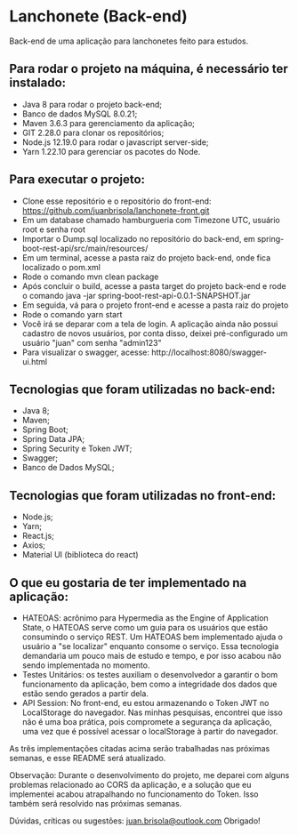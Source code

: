 # Lanchonete (Back-end)

Back-end de uma aplicação para lanchonetes feito para estudos.

## Para rodar o projeto na máquina, é necessário ter instalado:
- Java 8 para rodar o projeto back-end;
- Banco de dados MySQL 8.0.21;
- Maven 3.6.3 para gerenciamento da aplicação;
- GIT 2.28.0 para clonar os repositórios;
- Node.js 12.19.0 para rodar o javascript server-side;
- Yarn 1.22.10 para gerenciar os pacotes do Node.

## Para executar o projeto:
- Clone esse repositório e o repositório do front-end: https://github.com/juanbrisola/lanchonete-front.git
- Em um database chamado hamburgueria com Timezone UTC, usuário root e senha root
- Importar o Dump.sql localizado no repositório do back-end, em spring-boot-rest-api/src/main/resources/
- Em um terminal, acesse a pasta raiz do projeto back-end, onde fica localizado o pom.xml
- Rode o comando mvn clean package
- Após concluir o build, acesse a pasta target do projeto back-end e rode o comando java -jar spring-boot-rest-api-0.0.1-SNAPSHOT.jar
- Em seguida, vá para o projeto front-end e acesse a pasta raiz do projeto
- Rode o comando yarn start
- Você irá se deparar com a tela de login. A aplicação ainda não possui cadastro de novos usuários, por conta disso, deixei pré-configurado um usuário "juan" com senha "admin123"
- Para visualizar o swagger, acesse: http://localhost:8080/swagger-ui.html

## Tecnologias que foram utilizadas no back-end:
- Java 8;
- Maven;
- Spring Boot;
- Spring Data JPA;
- Spring Security e Token JWT;
- Swagger;
- Banco de Dados MySQL;

## Tecnologias que foram utilizadas no front-end:
- Node.js;
- Yarn;
- React.js;
- Axios;
- Material UI (biblioteca do react)

## O que eu gostaria de ter implementado na aplicação:
- HATEOAS: acrônimo para Hypermedia as the Engine of Application State, o HATEOAS serve como um guia para os usuários que estão consumindo o serviço REST. Um HATEOAS bem implementado ajuda o usuário a "se localizar" enquanto consome o serviço. Essa tecnologia demandaria um pouco mais de estudo e tempo, e por isso acabou não sendo implementada no momento.
- Testes Unitários: os testes auxiliam o desenvolvedor a garantir o bom funcionamento da aplicação, bem como a integridade dos dados que estão sendo gerados a partir dela.
- API Session: No front-end, eu estou armazenando o Token JWT no LocalStorage do navegador. Nas minhas pesquisas, encontrei que isso não é uma boa prática, pois compromete a segurança da aplicação, uma vez que é possível acessar o localStorage à partir do navegador.

As três implementações citadas acima serão trabalhadas nas próximas semanas, e esse README será atualizado.

Observação: Durante o desenvolvimento do projeto, me deparei com alguns problemas relacionado ao CORS da aplicação, e a solução que eu implementei acabou atrapalhando no funcionamento do Token. Isso também será resolvido nas próximas semanas.

Dúvidas, críticas ou sugestões: juan.brisola@outlook.com
Obrigado!
